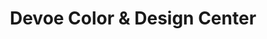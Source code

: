 ---
title: "Devoe Color & Design Center"
url: /biddeford/devoe-color-and-design-center/
shop: trade
---